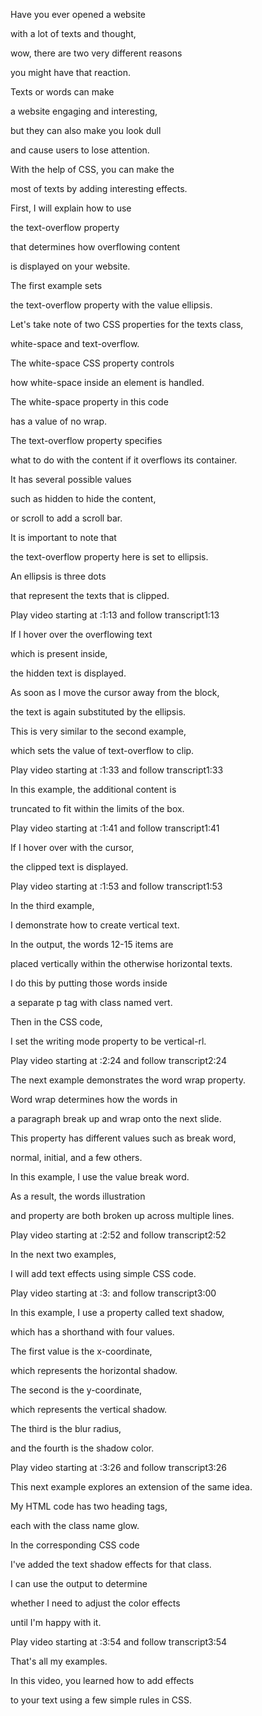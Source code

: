 Have you ever opened a website 

with a lot of texts and thought, 

wow, there are two very different reasons 

you might have that reaction. 

Texts or words can make 

a website engaging and interesting, 

but they can also make you look dull 

and cause users to lose attention. 

With the help of CSS, you can make the 

most of texts by adding interesting effects. 

First, I will explain how to use 

the text-overflow property 

that determines how overflowing content 

is displayed on your website. 

The first example sets 

the text-overflow property with the value ellipsis. 

Let's take note of two CSS properties for the texts class, 

white-space and text-overflow. 

The white-space CSS property controls 

how white-space inside an element is handled. 

The white-space property in this code 

has a value of no wrap. 

The text-overflow property specifies 

what to do with the content if it overflows its container. 

It has several possible values 

such as hidden to hide the content, 

or scroll to add a scroll bar. 

It is important to note that 

the text-overflow property here is set to ellipsis. 

An ellipsis is three dots 

that represent the texts that is clipped.

Play video starting at :1:13 and follow transcript1:13

If I hover over the overflowing text 

which is present inside, 

the hidden text is displayed. 

As soon as I move the cursor away from the block, 

the text is again substituted by the ellipsis. 

This is very similar to the second example, 

which sets the value of text-overflow to clip.

Play video starting at :1:33 and follow transcript1:33

In this example, the additional content is 

truncated to fit within the limits of the box.

Play video starting at :1:41 and follow transcript1:41

If I hover over with the cursor, 

the clipped text is displayed.

Play video starting at :1:53 and follow transcript1:53

In the third example, 

I demonstrate how to create vertical text. 

In the output, the words 12-15 items are 

placed vertically within the otherwise horizontal texts. 

I do this by putting those words inside 

a separate p tag with class named vert. 

Then in the CSS code, 

I set the writing mode property to be vertical-rl.

Play video starting at :2:24 and follow transcript2:24

The next example demonstrates the word wrap property. 

Word wrap determines how the words in 

a paragraph break up and wrap onto the next slide. 

This property has different values such as break word, 

normal, initial, and a few others. 

In this example, I use the value break word. 

As a result, the words illustration 

and property are both broken up across multiple lines.

Play video starting at :2:52 and follow transcript2:52

In the next two examples, 

I will add text effects using simple CSS code.

Play video starting at :3: and follow transcript3:00

In this example, I use a property called text shadow, 

which has a shorthand with four values. 

The first value is the x-coordinate, 

which represents the horizontal shadow. 

The second is the y-coordinate, 

which represents the vertical shadow. 

The third is the blur radius, 

and the fourth is the shadow color.

Play video starting at :3:26 and follow transcript3:26

This next example explores an extension of the same idea. 

My HTML code has two heading tags, 

each with the class name glow. 

In the corresponding CSS code 

I've added the text shadow effects for that class. 

I can use the output to determine 

whether I need to adjust the color effects 

until I'm happy with it.

Play video starting at :3:54 and follow transcript3:54

That's all my examples. 

In this video, you learned how to add effects 

to your text using a few simple rules in CSS.